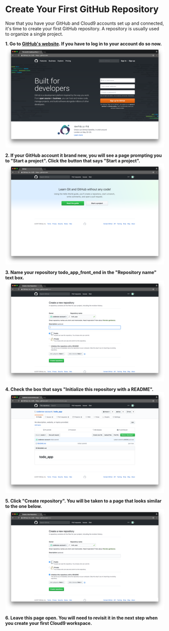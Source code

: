 # Create Your First GitHub Repository
Now that you have your GitHub and Cloud9 accounts set up and connected, it's time to create your first GitHub repository. A repository is usually used to organize a single project.

**1. Go to [GitHub's website](https://www.github.com "github.com"). If you have to log in to your account do so now.**
  ![Log in to GitHub](/images/create_your_first_github_repository/01.png "Log in to GitHub")

**2. If your GitHub account it brand new, you will see a page prompting you to "Start a project". Click the button that says "Start a project".**
  ![Start a project](/images/create_your_first_github_repository/02.png "Start a project")

**3. Name your repository todo_app_front_end in the "Repository name" text box.**
  ![Name your repository todo_app_front_end](/images/create_your_first_github_repository/03.png "Name your repository todo_app_front_end")

**4. Check the box that says "Initialize this repository with a README".**
  ![Initialize this repository with a README](/images/create_your_first_github_repository/04.png "Initialize this repository with a README")

**5. Click "Create repository". You will be taken to a page that looks similar to the one below.**
  ![Your first GitHub repository](/images/create_your_first_github_repository/05.png "Your first GitHub repository")

**6. Leave this page open. You will need to revisit it in the next step when you create your first Cloud9 workspace.**
